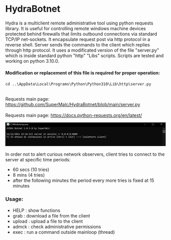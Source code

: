 # HydraBotnet
Hydra is a multiclient remote administrative tool using python requests library. It is useful for controlling remote windows machine devices protected behind firewalls that limits outbound connections via standard TCP/IP net-sockets. It encapsulate request post via http protocol in a reverse shell. Server sends the commands to the client which replies through http protocol. It uses a modificated version of the file "server.py" which is inside standard python "http" "Libs" scripts. Scripts are tested and working on python 3.10.0.

#### Modification or replacement of this file is required for proper operation:
```
cd ..\AppData\Local\Programs\Python\Python310\Lib\http\server.py
```
<br>Requests main page:
https://github.com/SuperMalc/HydraBotnet/blob/main/server.py
<br>
<br>Requests main page:
https://docs.python-requests.org/en/latest/
<br>

![Algorithm schema](https://github.com/SuperMalc/HydraBotnet/blob/main/resources/img1.JPG)

In order not to alert curious network observers, client tries to connect to the server at specific time periods:<br>
* 60 secs (10 tries)
* 8 mins (4 tries)
* after the following minutes the period every more tries is fixed at 15 minutes

### Usage:
* HELP   : show functions
* grab   : download a file from the client
* upload : upload a file to the client
* admck  : check administrative permissions
* exec   : run a command outside mainloop (thread)
